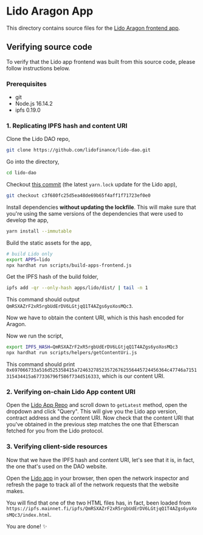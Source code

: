 # Lido Aragon App

This directory contains source files for the [Lido Aragon frontend app](https://mainnet.lido.fi/#/lido-dao/0xae7ab96520de3a18e5e111b5eaab095312d7fe84/).

## Verifying source code

To verify that the Lido app frontend was built from this source code, please follow instructions below.

### Prerequisites

- git
- Node.js 16.14.2
- ipfs 0.19.0

### 1. Replicating IPFS hash and content URI

Clone the Lido DAO repo,

```bash
git clone https://github.com/lidofinance/lido-dao.git
```

Go into the directory,

```bash
cd lido-dao
```

Checkout [this commit](https://github.com/lidofinance/lido-dao/commit/c3f680fc25d5ea48de69b65f4aff1f71723ef0e0) (the latest `yarn.lock` update for the Lido app),

```bash
git checkout c3f680fc25d5ea48de69b65f4aff1f71723ef0e0
```

Install dependencies **without updating the lockfile**. This will make sure that you're using the same versions of the dependencies that were used to develop the app,

```bash
yarn install --immutable
```

Build the static assets for the app,

```bash
# build Lido only
export APPS=lido
npx hardhat run scripts/build-apps-frontend.js
```

Get the IPFS hash of the build folder,

```bash
ipfs add -qr --only-hash apps/lido/dist/ | tail -n 1
```


This command should output `QmRSXAZrF2xR5rgbUdErDV6LGtjqQ1T4AZgs6yoXosMQc3`.


Now we have to obtain the content URI, which is this hash encoded for Aragon.

Now we run the script,

```bash
export IPFS_HASH=QmRSXAZrF2xR5rgbUdErDV6LGtjqQ1T4AZgs6yoXosMQc3
npx hardhat run scripts/helpers/getContentUri.js
```

This command should print `0x697066733a516d525358415a724632785235726762556445724456364c47746a7151315434415a677336796f586f734d516333`, which is our content URI.

### 2. Verifying on-chain Lido App content URI

Open the [Lido App Repo](https://etherscan.io/address/0xF5Dc67E54FC96F993CD06073f71ca732C1E654B1#readProxyContract) and scroll down to `getLatest` method, open the dropdown and click "Query". This will give you the Lido app version, contract address and the content URI. Now check that the content URI that you've obtained in the previous step matches the one that Etherscan fetched for you from the Lido protocol.  

### 3. Verifying client-side resources

Now that we have the IPFS hash and content URI, let's see that it is, in fact, the one that's used on the DAO website.

Open the [Lido app](https://mainnet.lido.fi/#/lido-dao/0xae7ab96520de3a18e5e111b5eaab095312d7fe84/) in your browser, then open the network inspector and refresh the page to track all of the network requests that the website makes.

You will find that one of the two HTML files has, in fact, been loaded from `https://ipfs.mainnet.fi/ipfs/QmRSXAZrF2xR5rgbUdErDV6LGtjqQ1T4AZgs6yoXosMQc3/index.html`.

You are done! ✨
